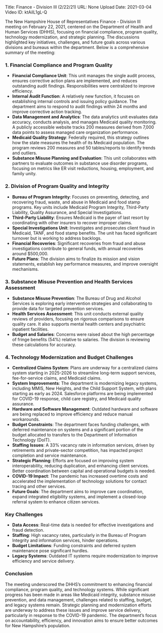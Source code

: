 Title: Finance - Division III (2/22/21)
URL: None
Upload Date: 2021-03-04
Video ID: ktAilL1gL-Q

The New Hampshire House of Representatives Finance - Division III meeting on February 22, 2021, centered on the Department of Health and Human Services (DHHS), focusing on financial compliance, program quality, technology modernization, and strategic planning. The discussions highlighted key initiatives, challenges, and future goals across various divisions and bureaus within the department. Below is a comprehensive summary of the meeting:

### **1. Financial Compliance and Program Quality**
- **Financial Compliance Unit**: This unit manages the single audit process, ensures corrective action plans are implemented, and reduces outstanding audit findings. Responsibilities were centralized to improve efficiency.
- **Internal Audit Function**: A relatively new function, it focuses on establishing internal controls and issuing policy guidance. The department aims to respond to audit findings within 24 months and improve corrective action tracking.
- **Data Management and Analytics**: The data analytics unit evaluates data accuracy, conducts analysis, and manages Medicaid quality monitoring. A publicly accessible website tracks 200 measures derived from 7,000 data points to assess managed care organization performance.
- **Medicaid Quality Strategy**: Federally required, this strategy outlines how the state measures the health of its Medicaid population. The program reviews 200 measures and 50 tables/reports to identify trends and outliers.
- **Substance Misuse Planning and Evaluation**: This unit collaborates with partners to evaluate outcomes in substance use disorder programs, focusing on metrics like ER visit reductions, housing, employment, and family unity.

### **2. Division of Program Quality and Integrity**
- **Bureau of Program Integrity**: Focuses on preventing, detecting, and recovering fraud, waste, and abuse in Medicaid and food stamp programs. Key units include Medicaid Program Integrity, Third-Party Liability, Quality Assurance, and Special Investigations.
- **Third-Party Liability**: Ensures Medicaid is the payer of last resort by coordinating with other insurers to recover improper claims.
- **Special Investigations Unit**: Investigates and prosecutes client fraud in Medicaid, TANF, and food stamp benefits. The unit has faced significant turnover but is working to address backlogs.
- **Financial Recoveries**: Significant recoveries from fraud and abuse investigations contribute to general funds, with annual recoveries around $500,000.
- **Future Plans**: The division aims to finalize its mission and vision statements, establish key performance measures, and improve oversight mechanisms.

### **3. Substance Misuse Prevention and Health Services Assessment**
- **Substance Misuse Prevention**: The Bureau of Drug and Alcohol Services is exploring early intervention strategies and collaborating to provide data for targeted prevention services.
- **Health Services Assessment**: This unit conducts external quality reviews of providers, focusing on rigorous comparisons to ensure quality care. It also supports mental health centers and psychiatric inpatient facilities.
- **Budget and Salaries**: Concerns were raised about the high percentage of fringe benefits (54%) relative to salaries. The division is reviewing these calculations for accuracy.

### **4. Technology Modernization and Budget Challenges**
- **Centralized Claims System**: Plans are underway for a centralized claims system starting in 2025-2026 to streamline long-term support services, fee-for-service claims, and Medicaid claims.
- **System Improvements**: The department is modernizing legacy systems, including MMIS, New Heights, and the Child Support System, with plans starting as early as 2024. Salesforce platforms are being implemented for COVID-19 response, child care registry, and Medicaid quality assurance.
- **Hardware and Software Management**: Outdated hardware and software are being replaced to improve efficiency and reduce manual workarounds.
- **Budget Constraints**: The department faces funding challenges, with deferred maintenance on systems and a significant portion of the budget allocated to transfers to the Department of Information Technology (DoIT).
- **Staffing Issues**: A 33% vacancy rate in information services, driven by retirements and private-sector competition, has impacted project completion and service maintenance.
- **Strategic Planning**: Efforts are focused on improving system interoperability, reducing duplication, and enhancing client services. Better coordination between capital and operational budgets is needed.
- **COVID-19 Impact**: The pandemic has increased overtime costs and accelerated the implementation of technology solutions for contact tracing and other services.
- **Future Goals**: The department aims to improve care coordination, expand integrated eligibility systems, and implement a closed-loop referral system to enhance citizen services.

### **Key Challenges**
- **Data Access**: Real-time data is needed for effective investigations and fraud detection.
- **Staffing**: High vacancy rates, particularly in the Bureau of Program Integrity and information services, hinder operations.
- **Budget Limitations**: Funding constraints and deferred system maintenance pose significant hurdles.
- **Legacy Systems**: Outdated IT systems require modernization to improve efficiency and service delivery.

### **Conclusion**
The meeting underscored the DHHS’s commitment to enhancing financial compliance, program quality, and technology systems. While significant progress has been made in areas like Medicaid integrity, substance misuse prevention, and data management, challenges related to staffing, budget, and legacy systems remain. Strategic planning and modernization efforts are underway to address these issues and improve service delivery, particularly in response to the COVID-19 pandemic. The department’s focus on accountability, efficiency, and innovation aims to ensure better outcomes for New Hampshire’s population.